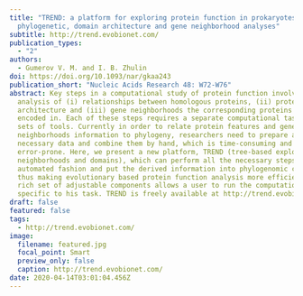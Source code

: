 ```yaml
---
title: "TREND: a platform for exploring protein function in prokaryotes based on
  phylogenetic, domain architecture and gene neighborhood analyses"
subtitle: http://trend.evobionet.com/
publication_types:
  - "2"
authors:
  - Gumerov V. M. and I. B. Zhulin
doi: https://doi.org/10.1093/nar/gkaa243
publication_short: "Nucleic Acids Research 48: W72-W76"
abstract: Key steps in a computational study of protein function involve
  analysis of (i) relationships between homologous proteins, (ii) protein domain
  architecture and (iii) gene neighborhoods the corresponding proteins are
  encoded in. Each of these steps requires a separate computational task and
  sets of tools. Currently in order to relate protein features and gene
  neighborhoods information to phylogeny, researchers need to prepare all the
  necessary data and combine them by hand, which is time-consuming and
  error-prone. Here, we present a new platform, TREND (tree-based exploration of
  neighborhoods and domains), which can perform all the necessary steps in
  automated fashion and put the derived information into phylogenomic context,
  thus making evolutionary based protein function analysis more efficient. A
  rich set of adjustable components allows a user to run the computational steps
  specific to his task. TREND is freely available at http://trend.evobionet.com
draft: false
featured: false
tags:
  - http://trend.evobionet.com/
image:
  filename: featured.jpg
  focal_point: Smart
  preview_only: false
  caption: http://trend.evobionet.com/
date: 2020-04-14T03:01:04.456Z
---
```

